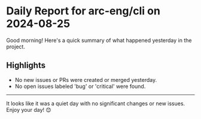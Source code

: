 # Daily Report for arc-eng/cli on 2024-08-25

Good morning! Here's a quick summary of what happened yesterday in the project.

## Highlights
- No new issues or PRs were created or merged yesterday.
- No open issues labeled 'bug' or 'critical' were found.

---

It looks like it was a quiet day with no significant changes or new issues. Enjoy your day! 😊